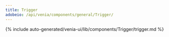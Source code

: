 ```yaml
---
title: Trigger
adobeio: /api/venia/components/general/Trigger/
---
```


<!--
The reference doc content is generated automatically from the source code.
To update this section, update the doc blocks in the source code
-->

{% include auto-generated/venia-ui/lib/components/Trigger/trigger.md %}
